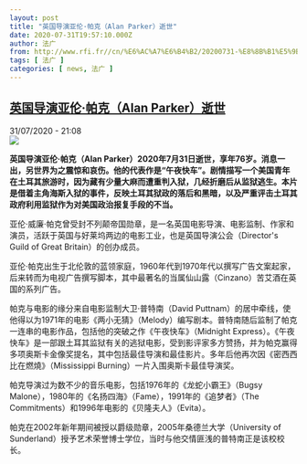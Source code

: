```yaml
---
layout: post
title: "英国导演亚伦·帕克（Alan Parker）逝世"
date: 2020-07-31T19:57:10.000Z
author: 法广
from: http://www.rfi.fr//cn/%E6%AC%A7%E6%B4%B2/20200731-%E8%8B%B1%E5%9B%BD%E5%AF%BC%E6%BC%94%E4%BA%9A%E4%BC%A6%C2%B7%E5%B8%95%E5%85%8B-alan-parker-%E9%80%9D%E4%B8%96
tags: [ 法广 ]
categories: [ news, 法广 ]
---
```

<!--1596225430000-->
[英国导演亚伦·帕克（Alan Parker）逝世](http://www.rfi.fr//cn/%E6%AC%A7%E6%B4%B2/20200731-%E8%8B%B1%E5%9B%BD%E5%AF%BC%E6%BC%94%E4%BA%9A%E4%BC%A6%C2%B7%E5%B8%95%E5%85%8B-alan-parker-%E9%80%9D%E4%B8%96)
------

<div>
<div>31/07/2020 - 21:08</div><img src="https://s.rfi.fr/media/display/017c8e82-d361-11ea-b665-005056a964fe/w:310/p:16x9/alan-parker-bfi-640x360.jpg"><p><strong>英国导演亚伦·帕克（Alan Parker）2020年7月31日逝世，享年76岁。消息一出，另世界为之震惊和哀伤。他的代表作是“午夜快车”。剧情描写一个美国青年在土耳其旅游时，因为藏有少量大麻而遭重判入狱，几经折磨后从监狱逃生。本片是借着主角海斯入狱的事件，反映土耳其狱政的落后和黑暗，以及严重评击土耳其政府利用监狱作为对美国政治报复手段的不当。</strong></p><div class="t-content__body u-clearfix"><div class="m-interstitial"></div><p>亚伦·威廉·帕克曾受封不列颠帝国勋章，是一名英国电影导演、电影监制、作家和演员，活跃于英国与好莱坞两边的电影工业，也是英国导演公会（Director's Guild of Great Britain）的创办成员。</p><p>亚伦·帕克出生于北伦敦的蓝领家庭，1960年代到1970年代以撰写广告文案起家，后来转而为电视广告撰写脚本，其中最著名的当属仙山露（Cinzano）苦艾酒在英国的系列广告。</p><p>帕克与电影的缘分来自电影监制大卫·普特南（David Puttnam）的居中牵线，使他得以为1971年的电影《两小无猜》（Melody）编写剧本。普特南随后监制了帕克一连串的电影作品，包括他的突破之作《午夜快车》（Midnight Express）。《午夜快车》是一部跟土耳其监狱有关的逃狱电影，受到影评家多方赞扬，并为帕克赢得多项奥斯卡金像奖提名，其中包括最佳导演和最佳影片。多年后他再次因《密西西比在燃燒》（Mississippi Burning）一片入围奥斯卡最佳导演奖。</p><p>帕克导演过为数不少的音乐电影，包括1976年的《龙蛇小霸王》（Bugsy Malone），1980年的《名扬四海》（Fame），1991年的《追梦者》（The Commitments）和1996年电影的《贝隆夫人》（Evita）。</p><p>帕克在2002年新年期间被授以爵级勋章，2005年桑德兰大学（University of Sunderland）授予艺术荣誉博士学位，当时与他交情匪浅的普特南正是该校校长。</p><div class="o-self-promo o-self-promo--nl o-self-promo--hidden" data-selfpromo-newsletter></div><div class="o-self-promo o-self-promo--app o-self-promo--hidden" data-selfpromo-app></div></div>
</div>
